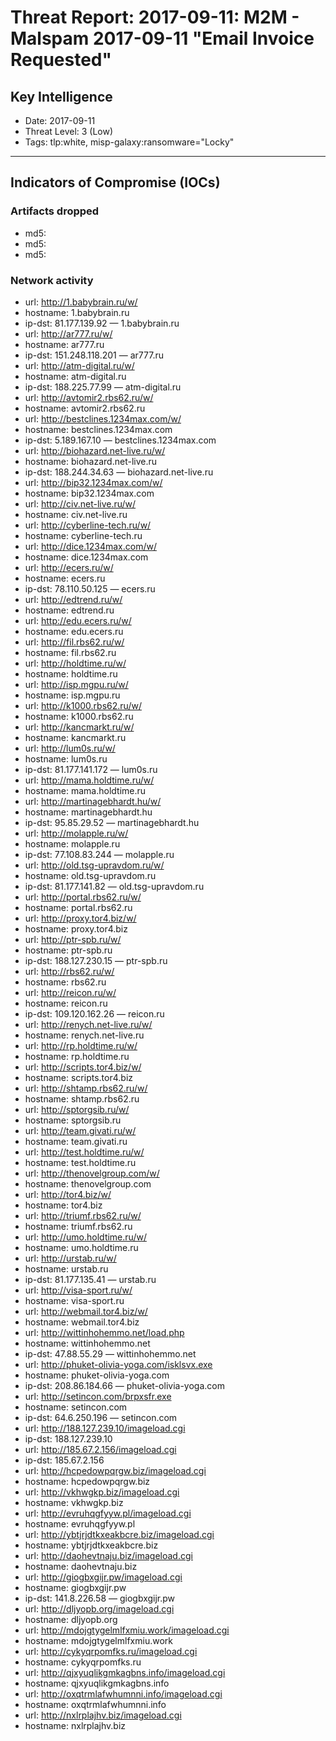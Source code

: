 # Threat Report: 2017-09-11: M2M -  Malspam 2017-09-11 "Email Invoice Requested"


## Key Intelligence
* Date: 2017-09-11
* Threat Level: 3 (Low)
* Tags: tlp:white, misp-galaxy:ransomware="Locky"

---

## Indicators of Compromise (IOCs)
### Artifacts dropped
* md5: <md5>
* md5: <md5>
* md5: <md5>

### Network activity
* url: http://1.babybrain.ru/w/
* hostname: 1.babybrain.ru
* ip-dst: 81.177.139.92 — 1.babybrain.ru
* url: http://ar777.ru/w/
* hostname: ar777.ru
* ip-dst: 151.248.118.201 — ar777.ru
* url: http://atm-digital.ru/w/
* hostname: atm-digital.ru
* ip-dst: 188.225.77.99 — atm-digital.ru
* url: http://avtomir2.rbs62.ru/w/
* hostname: avtomir2.rbs62.ru
* url: http://bestclines.1234max.com/w/
* hostname: bestclines.1234max.com
* ip-dst: 5.189.167.10 — bestclines.1234max.com
* url: http://biohazard.net-live.ru/w/
* hostname: biohazard.net-live.ru
* ip-dst: 188.244.34.63 — biohazard.net-live.ru
* url: http://bip32.1234max.com/w/
* hostname: bip32.1234max.com
* url: http://civ.net-live.ru/w/
* hostname: civ.net-live.ru
* url: http://cyberline-tech.ru/w/
* hostname: cyberline-tech.ru
* url: http://dice.1234max.com/w/
* hostname: dice.1234max.com
* url: http://ecers.ru/w/
* hostname: ecers.ru
* ip-dst: 78.110.50.125 — ecers.ru
* url: http://edtrend.ru/w/
* hostname: edtrend.ru
* url: http://edu.ecers.ru/w/
* hostname: edu.ecers.ru
* url: http://fil.rbs62.ru/w/
* hostname: fil.rbs62.ru
* url: http://holdtime.ru/w/
* hostname: holdtime.ru
* url: http://isp.mgpu.ru/w/
* hostname: isp.mgpu.ru
* url: http://k1000.rbs62.ru/w/
* hostname: k1000.rbs62.ru
* url: http://kancmarkt.ru/w/
* hostname: kancmarkt.ru
* url: http://lum0s.ru/w/
* hostname: lum0s.ru
* ip-dst: 81.177.141.172 — lum0s.ru
* url: http://mama.holdtime.ru/w/
* hostname: mama.holdtime.ru
* url: http://martinagebhardt.hu/w/
* hostname: martinagebhardt.hu
* ip-dst: 95.85.29.52 — martinagebhardt.hu
* url: http://molapple.ru/w/
* hostname: molapple.ru
* ip-dst: 77.108.83.244 — molapple.ru
* url: http://old.tsg-upravdom.ru/w/
* hostname: old.tsg-upravdom.ru
* ip-dst: 81.177.141.82 — old.tsg-upravdom.ru
* url: http://portal.rbs62.ru/w/
* hostname: portal.rbs62.ru
* url: http://proxy.tor4.biz/w/
* hostname: proxy.tor4.biz
* url: http://ptr-spb.ru/w/
* hostname: ptr-spb.ru
* ip-dst: 188.127.230.15 — ptr-spb.ru
* url: http://rbs62.ru/w/
* hostname: rbs62.ru
* url: http://reicon.ru/w/
* hostname: reicon.ru
* ip-dst: 109.120.162.26 — reicon.ru
* url: http://renych.net-live.ru/w/
* hostname: renych.net-live.ru
* url: http://rp.holdtime.ru/w/
* hostname: rp.holdtime.ru
* url: http://scripts.tor4.biz/w/
* hostname: scripts.tor4.biz
* url: http://shtamp.rbs62.ru/w/
* hostname: shtamp.rbs62.ru
* url: http://sptorgsib.ru/w/
* hostname: sptorgsib.ru
* url: http://team.givati.ru/w/
* hostname: team.givati.ru
* url: http://test.holdtime.ru/w/
* hostname: test.holdtime.ru
* url: http://thenovelgroup.com/w/
* hostname: thenovelgroup.com
* url: http://tor4.biz/w/
* hostname: tor4.biz
* url: http://triumf.rbs62.ru/w/
* hostname: triumf.rbs62.ru
* url: http://umo.holdtime.ru/w/
* hostname: umo.holdtime.ru
* url: http://urstab.ru/w/
* hostname: urstab.ru
* ip-dst: 81.177.135.41 — urstab.ru
* url: http://visa-sport.ru/w/
* hostname: visa-sport.ru
* url: http://webmail.tor4.biz/w/
* hostname: webmail.tor4.biz
* url: http://wittinhohemmo.net/load.php
* hostname: wittinhohemmo.net
* ip-dst: 47.88.55.29 — wittinhohemmo.net
* url: http://phuket-olivia-yoga.com/isklsvx.exe
* hostname: phuket-olivia-yoga.com
* ip-dst: 208.86.184.66 — phuket-olivia-yoga.com
* url: http://setincon.com/brpxsfr.exe
* hostname: setincon.com
* ip-dst: 64.6.250.196 — setincon.com
* url: http://188.127.239.10/imageload.cgi
* ip-dst: 188.127.239.10
* url: http://185.67.2.156/imageload.cgi
* ip-dst: 185.67.2.156
* url: http://hcpedowpqrgw.biz/imageload.cgi
* hostname: hcpedowpqrgw.biz
* url: http://vkhwgkp.biz/imageload.cgi
* hostname: vkhwgkp.biz
* url: http://evruhqgfyyw.pl/imageload.cgi
* hostname: evruhqgfyyw.pl
* url: http://ybtjrjdtkxeakbcre.biz/imageload.cgi
* hostname: ybtjrjdtkxeakbcre.biz
* url: http://daohevtnaju.biz/imageload.cgi
* hostname: daohevtnaju.biz
* url: http://giogbxgijr.pw/imageload.cgi
* hostname: giogbxgijr.pw
* ip-dst: 141.8.226.58 — giogbxgijr.pw
* url: http://dljyopb.org/imageload.cgi
* hostname: dljyopb.org
* url: http://mdojgtygelmlfxmiu.work/imageload.cgi
* hostname: mdojgtygelmlfxmiu.work
* url: http://cykyqrpomfks.ru/imageload.cgi
* hostname: cykyqrpomfks.ru
* url: http://qjxyuqlikgmkagbns.info/imageload.cgi
* hostname: qjxyuqlikgmkagbns.info
* url: http://oxqtrmlafwhumnni.info/imageload.cgi
* hostname: oxqtrmlafwhumnni.info
* url: http://nxlrplajhv.biz/imageload.cgi
* hostname: nxlrplajhv.biz
